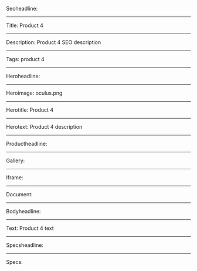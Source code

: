 Seoheadline: 

----

Title: Product 4

----

Description: Product 4 SEO description

----

Tags: product 4

----

Heroheadline: 

----

Heroimage: oculus.png

----

Herotitle: Product 4

----

Herotext: Product 4 description

----

Productheadline: 

----

Gallery: 

----

Iframe: 

----

Document: 

----

Bodyheadline: 

----

Text: Product 4 text

----

Specsheadline: 

----

Specs: 